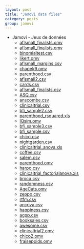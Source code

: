 ```yaml
---
layout: post
title: "Jamovi data files"
category: posts
group: jamovi
---
```

<script async src="https://www.googletagmanager.com/gtag/js?id=UA-15159522-6"></script>
<script>
  window.dataLayer = window.dataLayer || [];
  function gtag(){dataLayer.push(arguments);}
  gtag('js', new Date());

  gtag('config', 'UA-15159522-6');
</script>


<script src="https://cdnjs.cloudflare.com/ajax/libs/mathjax/2.7.2/MathJax.js?config=TeX-MML-AM_CHTML"></script>

<html>
<head>
<meta http-equiv="Content-Type" content="text/html; charset=utf-8" />
<style>
.dcl__index-module__console--2YAI1, .dcl__index-module__editor--m_p4P {font-size: 15px !important; }
.lm_header .lm_tab .lm_title {font-size: 15px !important;}
.dcl__Button-module__extra-small--2toEt, .dcl__Button-module__small--1VJc5 {font-size: 15px;}
</style>
</head>
<body>



<ul class="listing">
   <li>Jamovi - Jeux de données</li>
   <li style="list-style-type:none;">
   <ul class="sublisting">

<li><a href="/jamovidatafiles/aflsmall_finalists.omv">aflsmall_finalists.omv</a></li>
<li><a href="/jamovidatafiles/aflsmall_finalists.omv">aflsmall_finalists.omv</a></li>
<li><a href="/jamovidatafiles/binomialtest.csv">binomialtest.csv</a></li>
<li><a href="/jamovidatafiles/likert.omv">likert.omv</a></li>
<li><a href="/jamovidatafiles/aflsmall_margins.csv">aflsmall_margins.csv</a></li>
<li><a href="/jamovidatafiles/chapek9.omv"> chapek9.omv</a></li>
<li><a href="/jamovidatafiles/parenthood.csv"> parenthood.csv</a></li>
<li><a href="/jamovidatafiles/aflsmall2.csv"> aflsmall2.csv</a></li>
<li><a href="/jamovidatafiles/cards.csv"> cards.csv</a></li>
<li><a href="/jamovidatafiles/aflsmall_finalists.csv"> aflsmall_finalists.csv</a></li>
<li><a href="/jamovidatafiles/ASQ.csv"> ASQ.csv</a></li>
<li><a href="/jamovidatafiles/anscombe.csv"> anscombe.csv</a></li>
<li><a href="/jamovidatafiles/clinicaltrial.csv"> clinicaltrial.csv</a></li>
<li><a href="/jamovidatafiles/bfi_sample2.csv"> bfi_sample2.csv</a></li>
<li><a href="/jamovidatafiles/parenthood_rsquared.xll"> parenthood_rsquared.xls</a></li>
<li><a href="/jamovidatafiles/IQsim.omv"> IQsim.omv</a></li>
<li><a href="/jamovidatafiles/bfi_sample3.csv"> bfi_sample3.csv</a></li>
<li><a href="/jamovidatafiles/bfi_sample.csv"> bfi_sample.csv</a></li>
<li><a href="/jamovidatafiles/chico.csv"> chico.csv</a></li>
<li><a href="/jamovidatafiles/nightgarden.csv"> nightgarden.csv</a></li>
<li><a href="/jamovidatafiles/clinicaltrial_anova.xls"> clinicaltrial_anova.xls</a></li>
<li><a href="/jamovidatafiles/coffee.csv"> coffee.csv</a></li>
<li><a href="/jamovidatafiles/salem.csv"> salem.csv</a></li>
<li><a href="/jamovidatafiles/parenthood.omv"> parenthood.omv</a></li>
<li><a href="/jamovidatafiles/harpo.csv"> harpo.csv</a></li>
<li><a href="/jamovidatafiles/clinicaltrial_factorialanova.xls"> clinicaltrial_factorialanova.xls</a></li>
<li><a href="/jamovidatafiles/broca.csv"> broca.csv</a></li>
<li><a href="/jamovidatafiles/randomness.csv"> randomness.csv</a></li>
<li><a href="/jamovidatafiles/AgeCats.omv"> AgeCats.omv</a></li>
<li><a href="/jamovidatafiles/zeppo.csv"> zeppo.csv</a></li>
<li><a href="/jamovidatafiles/rtfm.csv"> rtfm.csv</a></li>
<li><a href="/jamovidatafiles/ancova.csv"> ancova.csv</a></li>
<li><a href="/jamovidatafiles/happiness.csv"> happiness.csv</a></li>
<li><a href="/jamovidatafiles/agpp.csv"> agpp.csv</a></li>
<li><a href="/jamovidatafiles/booksales.csv"> booksales.csv</a></li>
<li><a href="/jamovidatafiles/awesome.csv"> awesome.csv</a></li>
<li><a href="/jamovidatafiles/clinicaltrial2.omv"> clinicaltrial2.omv</a></li>
<li><a href="/jamovidatafiles/chico2.omv"> chico2.omv</a></li>
<li><a href="/jamovidatafiles/fraisepoids.omv"> fraisepoids.omv</a></li>

 </ul>
   </li>
  </ul>

</body>
</html>